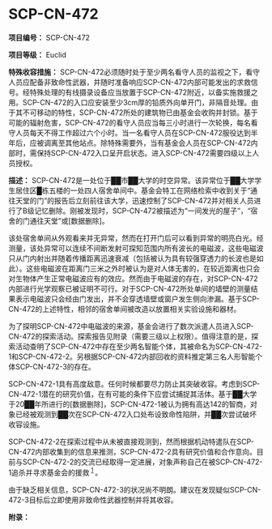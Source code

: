 # SCP-CN-472

**项目编号：** SCP-CN-472

**项目等级：** Euclid

**特殊收容措施：** SCP-CN-472必须随时处于至少两名看守人员的监视之下，看守人员应配备非致命性武器，并随时准备响应SCP-CN-472内部可能发出的求救信号。经特殊处理的有线摄录设备应当放置于SCP-CN-472附近，以备实施救援之用。SCP-CN-472的入口应安装至少3cm厚的铅质外向单开门，非隔音处理。由于其不可移动的特性，SCP-CN-472所处的建筑物已由基金会收购并封锁。基于可能的辐射危害，SCP-CN-472的看守人员应当每三小时进行一次轮换，每名看守人员每天不得工作超过六个小时。当一名看守人员在SCP-CN-472服役达到半年后，应被调离至其他站点。除特殊需要外，当有基金会人员在SCP-CN-472内部时，需保持SCP-CN-472入口呈开启状态。进入SCP-CN-472需要四级以上人员授权。

**描述：** SCP-CN-472是一处位于██市██大学的时空异常。该异常位于██大学学生居住区█栋五楼的一处四人宿舍单间中。基金会特工在网络检索中收到关于“通往天堂的门”的报告后立刻前往该大学，迅速控制了SCP-CN-472并对相关人员进行了B级记忆删除。刚被发现时，SCP-CN-472被描述为“一间发光的屋子”，“宿舍的门通往天堂”或[数据删除]。

该处宿舍单间从外观看来并无异常，然而在打开门后可以看到异常的明亮白光。经测量，该处异常可以连续不间断发射可探知范围内所有波长的电磁波，这些电磁波只从门内射出并随着传播距离迅速衰减（包括被认为具有较强穿透力的长波也是如此）。这些电磁波在距离门三米之外时被认为是对人体无害的，在较近距离也只会对生物体产生正常电磁波应有的效应。然而由于电磁波的存在，对SCP-CN-472内部进行光学观察已被证明不可行。对于SCP-CN-472所处单间的墙壁的测量结果表示电磁波只会经由门发出，并不会穿透墙壁或窗户发生侧向渗漏。基于SCP-CN-472的上述特性，相邻的宿舍单间被改造以放置相关实验设施和器材。

为了探明SCP-CN-472中电磁波的来源，基金会进行了数次派遣人员进入SCP-CN-472的探索活动。探索报告见附录（需要三级以上权限）。值得注意的是，探索活动查明了SCP-CN-472中存在至少两名智能个体，其被命名为SCP-CN-472-1和SCP-CN-472-2。另根据SCP-CN-472内部回收的资料推定第三名人形智能个体SCP-CN-472-3的存在。

SCP-CN-472-1具有高度敌意。任何时候都要尽力防止其突破收容。考虑到SCP-CN-472-1潜在的研究价值，在有可能的条件下应尝试捕捉其活体。基于██大学于20██年所进行的[数据删除]，SCP-CN-472-1被认为拥有高达142的智商，对象已经被观测到██次在SCP-CN-472入口处布设致命性陷阱，并██次尝试破坏收容设施。

SCP-CN-472-2在探索过程中从未被直接观测到，然而根据机动特遣队在SCP-CN-472内部收集到的信息来推测，SCP-CN-472-2具有研究价值和合作意向。目前与SCP-CN-472-2的交流已经取得一定进展，对象声称自己在被SCP-CN-472-1追杀并寻求基金会的援救<sup class='footnoteref'>
 <a shape='rect' class='footnoteref' id='footnoteref-1' href='javascript:;' onclick='WIKIDOT.page.utils.scrollToReference(&apos;footnote-1&apos;)'>1</a>
</sup>。

由于缺乏相关信息，SCP-CN-472-3的状况尚不明朗。建议在发现疑似SCP-CN-472-3目标后立即使用非致命性武器控制并将其收容。

**附录：** 














